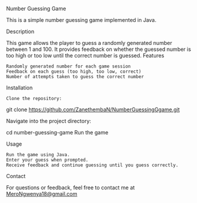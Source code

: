 Number Guessing Game

This is a simple number guessing game implemented in Java.

Description

This game allows the player to guess a randomly generated number between 1 and 100. It provides feedback on whether the guessed number is too high or too low until the correct number is guessed.
Features

    Randomly generated number for each game session
    Feedback on each guess (too high, too low, correct)
    Number of attempts taken to guess the correct number

Installation

    Clone the repository:


git clone https://github.com/ZanethembaN/NumberGuessingGgame.git

Navigate into the project directory:

cd number-guessing-game
Run the game


Usage

    Run the game using Java.
    Enter your guess when prompted.
    Receive feedback and continue guessing until you guess correctly.


Contact

For questions or feedback, feel free to contact me at MeroNgwenya18@gmail.com
